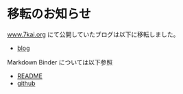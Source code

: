 # 移転のお知らせ

www.7kai.org にて公開していたブログは以下に移転しました。

- [blog](http://blog.7kai.org)

Markdown Binder については以下参照

- [README](/Product/MarkdownBinder/README)
- [github](https://github.com/s-aska/markdown-binder)
